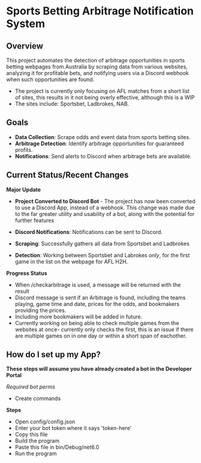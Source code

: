 # Sports Betting Arbitrage Notification System

## Overview

This project automates the detection of arbitrage opportunities in sports betting webpages from Australia by scraping data from various websites, analyzing it for profitable bets, and notifying users via a Discord webhook when such opportunities are found.
- The project is currently only focusing on AFL matches from a short list of sites, this results in it not being overly effective, although this is a WIP
- The sites include: Sportsbet, Ladbrokes, NAB.

## Goals

- **Data Collection**: Scrape odds and event data from sports betting sites.
- **Arbitrage Detection**: Identify arbitrage opportunities for guaranteed profits.
- **Notifications**: Send alerts to Discord when arbitrage bets are available.

## Current Status/Recent Changes

**Major Update**

- **Project Converted to Discord Bot** - The project has now been converted to use a Discord App, instead of a webhook. This change was made due to the far greater utility and usability of a bot, along with the potential for further features

- **Discord Notifications**: Notifications can be sent to Discord.
- **Scraping**: Successfully gathers all data from Sportsbet and Ladbrokes
- **Detection**: Working between Sportsbet and Labrokes *only*, for the first game in the list on the webpage for AFL H2H.

**Progress Status**

- When /checkarbitrage is used, a message will be returned with the result
- Discord message is sent if an Arbitrage is found, including the teams playing, game time and date, prices for the odds, and bookmakers providing the prices.
- Including more bookmakers will be added in future.
- Currently working on being able to check multiple games from the websites at once- currently only checks the first, this is an issue if there are multiple games on in one day or within a short span of eachother.

## How do I set up my App?

**These steps will assume you have already created a bot in the Developer Portal**

*Required bot perms*
- Create commands

**Steps**
- Open config/config.json
- Enter your bot token where it says 'token-here'
- Copy this file
- Build the program
- Paste this file in bin/Debug/net6.0
- Run the program